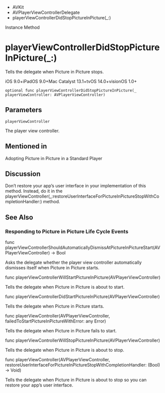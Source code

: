 

- AVKit
- AVPlayerViewControllerDelegate
-  playerViewControllerDidStopPictureInPicture(\_:) 

Instance Method

# playerViewControllerDidStopPictureInPicture(\_:)

Tells the delegate when Picture in Picture stops.

iOS 9.0+iPadOS 9.0+Mac Catalyst 13.1+tvOS 14.0+visionOS 1.0+

``` source
optional func playerViewControllerDidStopPictureInPicture(_ playerViewController: AVPlayerViewController)
```

## Parameters 

`playerViewController`  

The player view controller.

## Mentioned in 

Adopting Picture in Picture in a Standard Player

## Discussion

Don’t restore your app’s user interface in your implementation of this method. Instead, do it in the playerViewController(_:restoreUserInterfaceForPictureInPictureStopWithCompletionHandler:) method.

## See Also

### Responding to Picture in Picture Life Cycle Events

func playerViewControllerShouldAutomaticallyDismissAtPictureInPictureStart(AVPlayerViewController) -> Bool

Asks the delegate whether the player view controller automatically dismisses itself when Picture in Picture starts.

func playerViewControllerWillStartPictureInPicture(AVPlayerViewController)

Tells the delegate when Picture in Picture is about to start.

func playerViewControllerDidStartPictureInPicture(AVPlayerViewController)

Tells the delegate when Picture in Picture starts.

func playerViewController(AVPlayerViewController, failedToStartPictureInPictureWithError: any Error)

Tells the delegate when Picture in Picture fails to start.

func playerViewControllerWillStopPictureInPicture(AVPlayerViewController)

Tells the delegate when Picture in Picture is about to stop.

func playerViewController(AVPlayerViewController, restoreUserInterfaceForPictureInPictureStopWithCompletionHandler: (Bool) -> Void)

Tells the delegate when Picture in Picture is about to stop so you can restore your app’s user interface.

